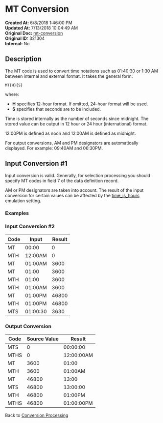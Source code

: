 # MT Conversion

**Created At:** 6/8/2018 1:46:00 PM  
**Updated At:** 7/13/2018 10:04:49 AM  
**Original Doc:** [mt-conversion](https://docs.jbase.com/46351-conversion-processing/mt-conversion)  
**Original ID:** 321304  
**Internal:** No  

## Description

The MT code is used to convert time notations such as 01:40:30 or 1:30 AM between internal and external format. It takes the general form:

```
MT{H}{S}
```

where:

- **H** specifies 12-hour format. If omitted, 24-hour format will be used.
- **S** specifies that seconds are to be included.

Time is stored internally as the number of seconds since midnight. The stored value can be output in 12 hour or 24 hour (international) format.

12:00PM is defined as noon and 12:00AM is defined as midnight.

For output conversions, AM and PM designators are automatically displayed. For example: 09:40AM and 06:30PM.

## Input Conversion #1

Input conversion is valid. Generally, for selection processing you should specify MT codes in field 7 of the data definition record.

AM or PM designators are taken into account. The result of the input conversion for certain values can be affected by the [time\_is\_hours](https://static.zumasys.com/jbase/r99/knowledgebase/manuals/3.0/30manpages/man/sup12_EMULATION.htm#TIMEISHOURS) emulation setting.

### Examples

### Input Conversion #2

| Code | Input | Result |
| --- | --- | --- |
| MT | 00:00 | 0 |
| MTH | 12:00AM | 0 |
| MT | 01:00AM | 3600 |
| MT | 01:00 | 3600 |
| MTH | 01:00 | 3600 |
| MTH | 01:00AM | 3600 |
| MT | 01:00PM | 46800 |
| MTH | 01:00PM | 46800 |
| MTS | 01:00:30 | 3630 |

### Output Conversion

| Code | Source Value | Result |
| --- | --- | --- |
| MTS | 0 | 00:00:00 |
| MTHS | 0 | 12:00:00AM |
| MT | 3600 | 01:00 |
| MTH | 3600 | 01:00AM |
| MT | 46800 | 13:00 |
| MTS | 46800 | 13:00:00 |
| MTH | 46800 | 01:00PM |
| MTHS | 46800 | 01:00:00PM |

Back to [Conversion Processing](./../conversion-processing)
